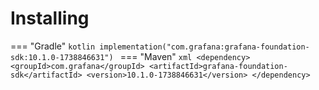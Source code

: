 # Installing

=== "Gradle"
    ```kotlin
    implementation("com.grafana:grafana-foundation-sdk:10.1.0-1738846631")
    ```
=== "Maven"
    ```xml
    <dependency>
        <groupId>com.grafana</groupId>
        <artifactId>grafana-foundation-sdk</artifactId>
        <version>10.1.0-1738846631</version>
    </dependency>
    ```
